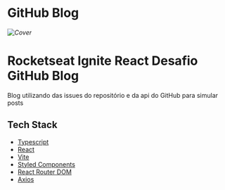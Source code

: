 # GitHub Blog

*![Cover](.github/cover.png)*

# Rocketseat Ignite React Desafio GitHub Blog

Blog utilizando das issues do repositório e da api do GitHub para simular posts

## Tech Stack

- [Typescript](https://www.typescriptlang.org)
- [React](https://reactjs.org)
- [Vite](https://vitejs.dev)
- [Styled Components](https://styled-components.com)
- [React Router DOM](https://reactrouter.com)
- [Axios](https://axios-http.com)

